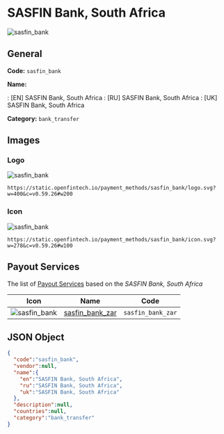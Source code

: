 
# SASFIN Bank, South Africa 
![sasfin_bank](https://static.openfintech.io/payment_methods/sasfin_bank/logo.svg?w=400&c=v0.59.26#w200)  

## General 
**Code:** `sasfin_bank` 
 
**Name:** 
 
:	[EN] SASFIN Bank, South Africa 
:	[RU] SASFIN Bank, South Africa 
:	[UK] SASFIN Bank, South Africa 
 
**Category:** `bank_transfer` 
 

## Images 

### Logo 
![sasfin_bank](https://static.openfintech.io/payment_methods/sasfin_bank/logo.svg?w=400&c=v0.59.26#w200)  

```
https://static.openfintech.io/payment_methods/sasfin_bank/logo.svg?w=400&c=v0.59.26#w200
```  

### Icon 
![sasfin_bank](https://static.openfintech.io/payment_methods/sasfin_bank/icon.svg?w=278&c=v0.59.26#w100)  

```
https://static.openfintech.io/payment_methods/sasfin_bank/icon.svg?w=278&c=v0.59.26#w100
```  

## Payout Services 
 
The list of [Payout Services](/payout-services/) based on the _SASFIN Bank, South Africa_ 

|Icon|Name|Code| 
|:---:|:---:|:---:| 
|![sasfin_bank](https://static.openfintech.io/payout_methods/sasfin_bank/icon.svg?w=278&c=v0.59.26#w40) |[sasfin_bank_zar](/payout-services/sasfin_bank_zar/)|`sasfin_bank_zar`| 
 

## JSON Object 

```json
{
  "code":"sasfin_bank",
  "vendor":null,
  "name":{
    "en":"SASFIN Bank, South Africa",
    "ru":"SASFIN Bank, South Africa",
    "uk":"SASFIN Bank, South Africa"
  },
  "description":null,
  "countries":null,
  "category":"bank_transfer"
}
```  
